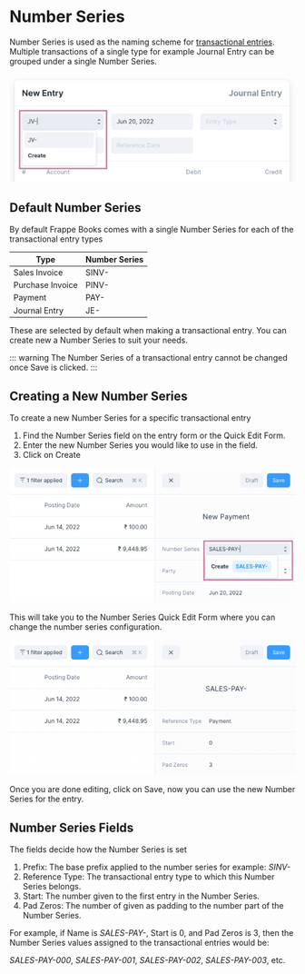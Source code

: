 # Number Series

Number Series is used as the naming scheme for
[transactional entries](/transactions/transactional-entries). Multiple
transactions of a single type for example Journal Entry can be grouped under a
single Number Series.

![Number Series](./images/number-series.png)

## Default Number Series

By default Frappe Books comes with a single Number Series for each of the
transactional entry types

| Type             | Number Series |
| ---------------- | ------------- |
| Sales Invoice    | SINV-         |
| Purchase Invoice | PINV-         |
| Payment          | PAY-          |
| Journal Entry    | JE-           |

These are selected by default when making a transactional entry. You can create
new a Number Series to suit your needs.

::: warning
The Number Series of a transactional entry cannot be changed once Save is
clicked.
:::

## Creating a New Number Series

To create a new Number Series for a specific transactional entry

1. Find the Number Series field on the entry form or the Quick Edit Form.
2. Enter the new Number Series you would like to use in the field.
3. Click on Create

![Number Series Field](./images/number-series-field.png)

This will take you to the Number Series Quick Edit Form where you can change the
number series configuration.

![Number Series Form](./images/new-number-series.png)

Once you are done editing, click on Save, now you can use the new
Number Series for the entry.

## Number Series Fields

The fields decide how the Number Series is set

1. Prefix: The base prefix applied to the number series for example: _SINV-_
2. Reference Type: The transactional entry type to which this Number Series belongs.
3. Start: The number given to the first entry in the Number Series.
4. Pad Zeros: The number of given as padding to the number part of the Number Series.

For example, if Name is _SALES-PAY-_, Start is 0, and Pad Zeros is 3, then the
Number Series values assigned to the transactional entries would be:

_SALES-PAY-000_, _SALES-PAY-001_, _SALES-PAY-002_, _SALES-PAY-003_, etc.
